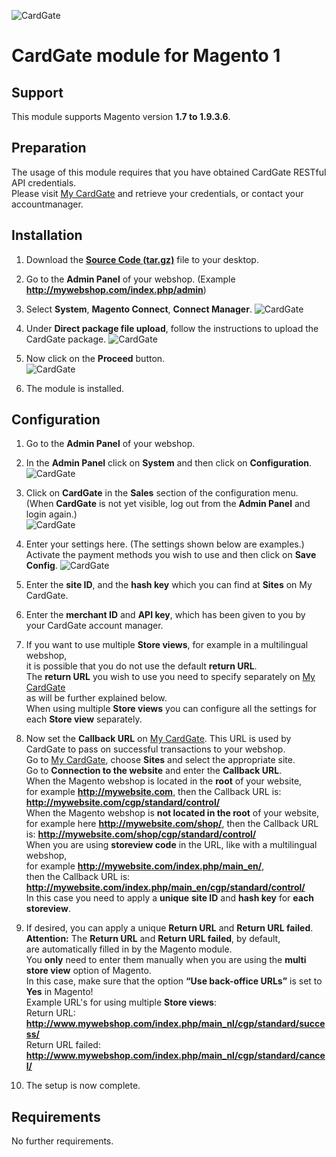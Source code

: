![CardGate](https://cdn.curopayments.net/thumb/200/logos/cardgate.png)

# CardGate module for Magento 1

## Support

This module supports Magento version **1.7 to 1.9.3.6**.

## Preparation

The usage of this module requires that you have obtained CardGate RESTful API credentials.  
Please visit [My CardGate](https://my.cardgate.com/) and retrieve your credentials, or contact your accountmanager.

## Installation

1. Download the **[Source Code (tar.gz)](https://github.com/cardgate/magento1/releases)** file to your desktop.

2. Go to the **Admin Panel** of your webshop.
(Example **http://mywebshop.com/index.php/admin**)

3. Select **System**, **Magento Connect**, **Connect Manager**.
![CardGate](https://cardgate.com/wp-content/uploads/magento-install-1.png)

4. Under **Direct package file upload**, follow the instructions to upload the CardGate package.
![CardGate](https://cardgate.com/wp-content/uploads/magento-install-2.png)

5. Now click on the <b>Proceed</b> button.  
![CardGate](https://cardgate.com/wp-content/uploads/magento-install-7.png)

6. The module is installed.

## Configuration

1. Go to the **Admin Panel** of your webshop.

2. In the **Admin Panel** click on **System** and then click on **Configuration**.
   ![CardGate](https://cardgate.com/wp-content/uploads/magento-install-8.png)

3. Click on **CardGate** in the **Sales** section of the configuration menu.
   (When **CardGate** is not yet visible, log out from the **Admin Panel** and login again.)  
   ![CardGate](https://cardgate.com/wp-content/uploads/magento-install-9.png)

4. Enter your settings here. (The settings shown below are examples.)
   Activate the payment methods you wish to use and then click on **Save Config**.
   ![CardGate](https://cardgate.com/wp-content/uploads/magento-install-10.png)

5. Enter the **site ID**, and the **hash key** which you can find at **Sites** on My CardGate.

6. Enter the **merchant ID** and **API key**, which has been given to you by your CardGate account manager.

7. If you want to use multiple **Store views**, for example in a multilingual webshop,   
   it is possible that you do not use the default **return URL**.  
   The **return URL** you wish to use you need to specify separately on [My CardGate](https://my.cardgate.com/)   
   as will be further explained below.  
   When using multiple **Store views** you can configure all the settings for each **Store view** separately.

8. Now set the **Callback URL** on [My CardGate](https://my.cardgate.com/). This URL is used by CardGate 
   to pass on successful transactions to your webshop.  
   Go to [My CardGate](https://my.cardgate.com/), choose **Sites** and select the appropriate site.  
   Go to **Connection to the website** and enter the **Callback URL**.  
   When the Magento webshop is located in the **root** of your website,  
   for example **http://mywebsite.com**, then the Callback URL is:  
   **http://mywebsite.com/cgp/standard/control/**  
   When the Magento webshop is **not located in the root** of your website,  
   for example here **http://mywebsite.com/shop/**, then the Callback URL is: **http://mywebsite.com/shop/cgp/standard/control/**  
   When you are using **storeview code** in the URL, like with a multilingual webshop,  
   for example **http://mywebsite.com/index.php/main_en/**,  
   then the Callback URL is: **http://mywebsite.com/index.php/main_en/cgp/standard/control/**  
   In this case you need to apply a **unique** **site ID** and **hash key** for **each storeview**.  

9. If desired, you can apply a unique **Return URL** and **Return URL failed**.  
   **Attention:** The **Return URL** and **Return URL failed**, by default,  
   are automatically filled in by the Magento module.  
   You **only** need to enter them manually when you are using the **multi store view** option of Magento.  
   In this case, make sure that the option **“Use back-­office URLs”** is set to **Yes** in Magento!  
   Example URL's for using multiple **Store views**:  
   Return URL: **http://www.mywebshop.com/index.php/main_nl/cgp/standard/success/**  
   Return URL failed: **http://www.mywebshop.com/index.php/main_nl/cgp/standard/cancel/**  
   
10. The setup is now complete.

## Requirements

No further requirements.
